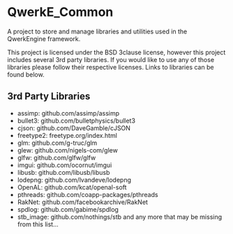 # QwerkE_Common
A project to store and manage libraries and utilities used in the QwerkEngine framework.

This project is licensed under the BSD 3clause license, however this project includes several 3rd party libraries. If you would like to use any of those libraries please follow their respective licenses. Links to libraries can be found below.

## 3rd Party Libraries
- assimp: github.com/assimp/assimp
- bullet3: github.com/bulletphysics/bullet3
- cjson: github.com/DaveGamble/cJSON
- freetype2: freetype.org/index.html
- glm: github.com/g-truc/glm
- glew: github.com/nigels-com/glew
- glfw: github.com/glfw/glfw
- imgui: github.com/ocornut/imgui
- libusb: github.com/libusb/libusb
- lodepng: github.com/lvandeve/lodepng
- OpenAL: github.com/kcat/openal-soft
- pthreads: github.com/coapp-packages/pthreads
- RakNet: github.com/facebookarchive/RakNet
- spdlog: github.com/gabime/spdlog
- stb_image: github.com/nothings/stb
and any more that may be missing from this list...
